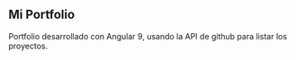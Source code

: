 ## Mi Portfolio
Portfolio desarrollado con Angular 9, usando la API de github para listar los proyectos.
